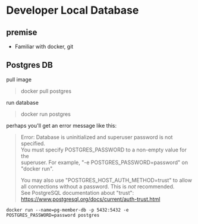 # Developer Local Database 

## premise
- Familiar with docker, git

## Postgres DB

pull image 
> docker pull postgres

run database
> docker run postgres

perhaps you'll get an error message like this:

>Error: Database is uninitialized and superuser password is not specified.  
> You must specify POSTGRES_PASSWORD to a non-empty value for the  
> superuser. For example, "-e POSTGRES_PASSWORD=password" on "docker run".  
> 
> You may also use "POSTGRES_HOST_AUTH_METHOD=trust" to allow all
> connections without a password. This is *not* recommended.  
> See PostgreSQL documentation about "trust":
>  https://www.postgresql.org/docs/current/auth-trust.html


```
docker run --name=pg-member-db -p 5432:5432 -e POSTGRES_PASSWORD=password postgres
```